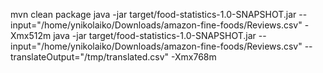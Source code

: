 mvn clean package
java -jar target/food-statistics-1.0-SNAPSHOT.jar --input="/home/ynikolaiko/Downloads/amazon-fine-foods/Reviews.csv" -Xmx512m
java -jar target/food-statistics-1.0-SNAPSHOT.jar --input="/home/ynikolaiko/Downloads/amazon-fine-foods/Reviews.csv" --translateOutput="/tmp/translated.csv" -Xmx768m
